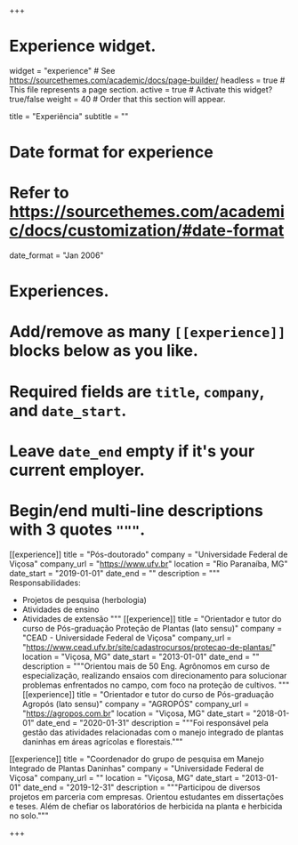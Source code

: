 +++
# Experience widget.
widget = "experience"  # See https://sourcethemes.com/academic/docs/page-builder/
headless = true  # This file represents a page section.
active = true  # Activate this widget? true/false
weight = 40  # Order that this section will appear.

title = "Experiência"
subtitle = ""

# Date format for experience
#   Refer to https://sourcethemes.com/academic/docs/customization/#date-format
date_format = "Jan 2006"

# Experiences.
#   Add/remove as many `[[experience]]` blocks below as you like.
#   Required fields are `title`, `company`, and `date_start`.
#   Leave `date_end` empty if it's your current employer.
#   Begin/end multi-line descriptions with 3 quotes `"""`.
[[experience]]
  title = "Pós-doutorado"
  company = "Universidade Federal de Viçosa"
  company_url = "https://www.ufv.br"
  location = "Rio Paranaíba, MG"
  date_start = "2019-01-01"
  date_end = ""
  description = """
  Responsabilidades:
  
  * Projetos de pesquisa (herbologia)
  * Atividades de ensino
  * Atividades de extensão
  """
[[experience]]
  title = "Orientador e tutor do curso de Pós-graduação Proteção de Plantas (lato sensu)"
  company = "CEAD - Universidade Federal de Viçosa"
  company_url = "https://www.cead.ufv.br/site/cadastrocursos/protecao-de-plantas/"
  location = "Viçosa, MG"
  date_start = "2013-01-01"
  date_end = ""
  description = """Orientou mais de 50 Eng. Agrônomos em curso de especialização, realizando ensaios com direcionamento para solucionar problemas enfrentados no campo, com foco na proteção de cultivos.
  """
[[experience]]
  title = "Orientador e tutor do curso de Pós-graduação Agropós (lato sensu)"
  company = "AGROPÓS"
  company_url = "https://agropos.com.br"
  location = "Viçosa, MG"
  date_start = "2018-01-01"
  date_end = "2020-01-31"
  description = """Foi responsável pela gestão das atividades relacionadas com o manejo integrado de plantas daninhas em áreas agrícolas e florestais."""

[[experience]]
  title = "Coordenador do grupo de pesquisa em Manejo Integrado de Plantas Daninhas"
  company = "Universidade Federal de Viçosa"
  company_url = ""
  location = "Viçosa, MG"
  date_start = "2013-01-01"
  date_end = "2019-12-31"
  description = """Participou de diversos projetos em parceria com empresas. Orientou estudantes em dissertações e teses. Além de chefiar os laboratórios
de herbicida na planta e herbicida no solo."""

+++
